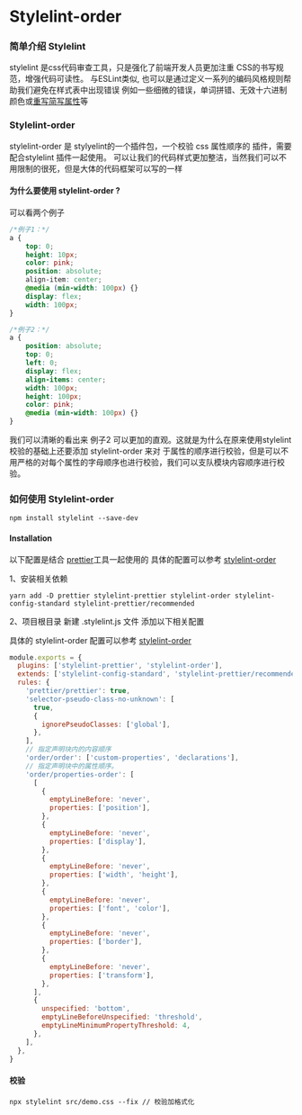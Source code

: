 # Stylelint-order

### 简单介绍 Stylelint
  stylelint 是css代码审查工具，只是强化了前端开发人员更加注重 CSS的书写规范，增强代码可读性。
与ESLint类似, 也可以是通过定义一系列的编码风格规则帮助我们避免在样式表中出现错误
例如一些细微的错误，单词拼错、无效十六进制颜色或[重写简写属性](https://developer.mozilla.org/en-US/docs/Web/CSS/Shorthand_properties#tricky_edge_cases)等

### Stylelint-order
  stylelint-order 是 stylyelint的一个插件包，一个校验 css 属性顺序的 插件，需要配合stylelint 插件一起使用。
  可以让我们的代码样式更加整洁，当然我们可以不用限制的很死，但是大体的代码框架可以写的一样
  
#### 为什么要使用 stylelint-order ?
可以看两个例子
```css
/*例子1：*/
a {
	top: 0;
	height: 10px;
	color: pink;
    position: absolute;
    align-item: center;
    @media (min-width: 100px) {}
    display: flex;
    width: 100px;
}
```
```css
/*例子2：*/
a {
    position: absolute;
    top: 0;
    left: 0;
    display: flex;
    align-items: center;
    width: 100px;
    height: 100px;
	color: pink;
    @media (min-width: 100px) {}
}
```
我们可以清晰的看出来 例子2 可以更加的直观。这就是为什么在原来使用stylelint 校验的基础上还要添加 stylelint-order 来对
于属性的顺序进行校验，但是可以不用严格的对每个属性的字母顺序也进行校验，我们可以支队模块内容顺序进行校验。

### 如何使用 Stylelint-order
```shell script
npm install stylelint --save-dev
```
#### Installation

以下配置是结合 [prettier]()工具一起使用的
具体的配置可以参考 [stylelint-order](https://github.com/hudochenkov/stylelint-order/blob/master/rules/order/README.md#examples)

1、安装相关依赖
```shell script
yarn add -D prettier stylelint-prettier stylelint-order stylelint-config-standard stylelint-prettier/recommended
```
2、项目根目录 新建 .stylelint.js 文件 添加以下相关配置

具体的 stylelint-order 配置可以参考 [stylelint-order](https://github.com/hudochenkov/stylelint-order/blob/master/rules/order/README.md#examples)
```js
module.exports = {
  plugins: ['stylelint-prettier', 'stylelint-order'],
  extends: ['stylelint-config-standard', 'stylelint-prettier/recommended'],
  rules: {
    'prettier/prettier': true,
    'selector-pseudo-class-no-unknown': [
      true,
      {
        ignorePseudoClasses: ['global'],
      },
    ],
    // 指定声明块内的内容顺序
    'order/order': ['custom-properties', 'declarations'],
    // 指定声明块中的属性顺序。
    'order/properties-order': [
      [
        {
          emptyLineBefore: 'never',
          properties: ['position'],
        },
        {
          emptyLineBefore: 'never',
          properties: ['display'],
        },
        {
          emptyLineBefore: 'never',
          properties: ['width', 'height'],
        },
        {
          emptyLineBefore: 'never',
          properties: ['font', 'color'],
        },
        {
          emptyLineBefore: 'never',
          properties: ['border'],
        },
        {
          emptyLineBefore: 'never',
          properties: ['transform'],
        },
      ],
      {
        unspecified: 'bottom',
        emptyLineBeforeUnspecified: 'threshold',
        emptyLineMinimumPropertyThreshold: 4,
      },
    ],
  },
}

```
#### 校验

```shell script
npx stylelint src/demo.css --fix // 校验加格式化
```



